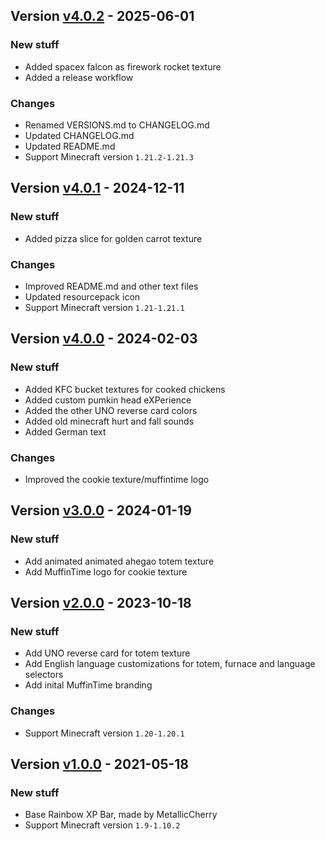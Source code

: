 ## Version [v4.0.2](https://github.com/RealMuffinTime/muffintime-resource-pack/releases/tag/v4.0.2) - 2025-06-01
### New stuff
- Added spacex falcon as firework rocket texture
- Added a release workflow
### Changes
- Renamed VERSIONS.md to CHANGELOG.md
- Updated CHANGELOG.md
- Updated README.md
- Support Minecraft version `1.21.2-1.21.3`

## Version [v4.0.1](https://github.com/RealMuffinTime/muffintime-resource-pack/releases/tag/v4.0.1) - 2024-12-11
### New stuff
- Added pizza slice for golden carrot texture
### Changes
- Improved README.md and other text files
- Updated resourcepack icon
- Support Minecraft version `1.21-1.21.1`

## Version [v4.0.0](https://github.com/RealMuffinTime/muffintime-resource-pack/releases/tag/v4.0.0) - 2024-02-03
### New stuff
- Added KFC bucket textures for cooked chickens
- Added custom pumkin head eXPerience
- Added the other UNO reverse card colors
- Added old minecraft hurt and fall sounds
- Added German text
### Changes
- Improved the cookie texture/muffintime logo

## Version [v3.0.0](https://github.com/RealMuffinTime/muffintime-resource-pack/releases/tag/v3.0.0) - 2024-01-19
### New stuff
- Add animated animated ahegao totem texture
- Add MuffinTime logo for cookie texture

## Version [v2.0.0](https://github.com/RealMuffinTime/muffintime-resource-pack/releases/tag/v2.0.0) - 2023-10-18
### New stuff
- Add UNO reverse card for totem texture
- Add English language customizations for totem, furnace and language selectors
- Add inital MuffinTime branding
### Changes
- Support Minecraft version `1.20-1.20.1`

## Version [v1.0.0](https://github.com/RealMuffinTime/muffintime-resource-pack/releases/tag/v1.0.0) - 2021-05-18
### New stuff
- Base Rainbow XP Bar, made by MetallicCherry
- Support Minecraft version `1.9-1.10.2`